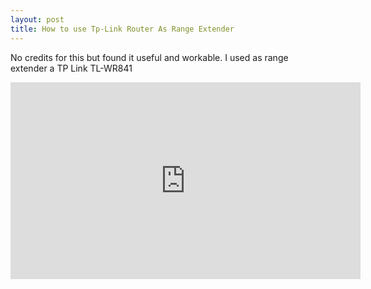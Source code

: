 ```yaml
---
layout: post
title: How to use Tp-Link Router As Range Extender
---
```


No credits for this but found it useful and workable. I used as range extender a TP Link TL-WR841

<iframe width="560" height="315" src="https://www.youtube-nocookie.com/embed/1PtJLjV6RO4?rel=0" frameborder="0" gesture="media" allow="encrypted-media" allowfullscreen></iframe>

